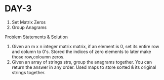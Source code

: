 # DAY-3
1) Set Matrix Zeros
2) Group Anagrams

Problem Statements & Solution 

1) Given an m x n integer matrix matrix, if an element is 0, set its entire row and column to 0's.
   Stored the indices of zero elements to later make those row,coloumn zeros.
2) Given an array of strings strs, group the anagrams together. You can return the answer in any order.
   Used maps to store sorted & its original strings together. 
   
